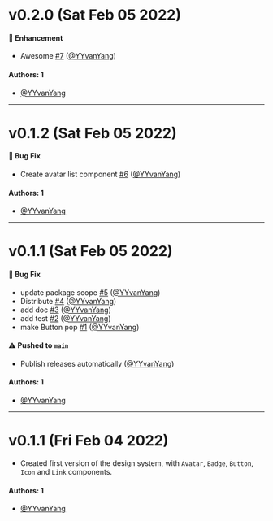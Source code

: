 # v0.2.0 (Sat Feb 05 2022)

#### 🚀 Enhancement

- Awesome [#7](https://github.com/YYvanYang/learnstorybook-design-system/pull/7) ([@YYvanYang](https://github.com/YYvanYang))

#### Authors: 1

- [@YYvanYang](https://github.com/YYvanYang)

---

# v0.1.2 (Sat Feb 05 2022)

#### 🐛 Bug Fix

- Create avatar list component [#6](https://github.com/YYvanYang/learnstorybook-design-system/pull/6) ([@YYvanYang](https://github.com/YYvanYang))

#### Authors: 1

- [@YYvanYang](https://github.com/YYvanYang)

---

# v0.1.1 (Sat Feb 05 2022)

#### 🐛 Bug Fix

- update package scope [#5](https://github.com/YYvanYang/learnstorybook-design-system/pull/5) ([@YYvanYang](https://github.com/YYvanYang))
- Distribute [#4](https://github.com/YYvanYang/learnstorybook-design-system/pull/4) ([@YYvanYang](https://github.com/YYvanYang))
- add doc [#3](https://github.com/YYvanYang/learnstorybook-design-system/pull/3) ([@YYvanYang](https://github.com/YYvanYang))
- add test [#2](https://github.com/YYvanYang/learnstorybook-design-system/pull/2) ([@YYvanYang](https://github.com/YYvanYang))
- make Button pop [#1](https://github.com/YYvanYang/learnstorybook-design-system/pull/1) ([@YYvanYang](https://github.com/YYvanYang))

#### ⚠️ Pushed to `main`

- Publish releases automatically ([@YYvanYang](https://github.com/YYvanYang))

#### Authors: 1

- [@YYvanYang](https://github.com/YYvanYang)

---

# v0.1.1 (Fri Feb 04 2022)

- Created first version of the design system, with `Avatar`, `Badge`, `Button`, `Icon` and `Link` components.

#### Authors: 1

- [@YYvanYang](https://github.com/YYvanYang)
